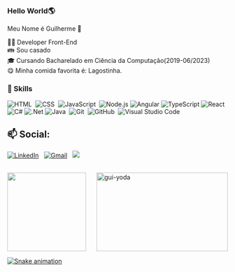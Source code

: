 ### Hello World🌎
Meu Nome é Guilherme 👋





👨‍💻 Developer Front-End</br>
👪 Sou casado</br>
🎓 Cursando Bacharelado em Ciência da Computação(2019-06/2023)</br>
😋 Minha comida favorita é: Lagostinha.</br>



### 🚀 Skills
![HTML](https://img.shields.io/badge/-HTML-05122A?style=flat&logo=HTML5)&nbsp;
![CSS](https://img.shields.io/badge/-CSS-05122A?style=flat&logo=CSS3&logoColor=1572B6)&nbsp;
![JavaScript](https://img.shields.io/badge/-JavaScript-05122A?style=flat&logo=javascript)&nbsp;
![Node.js](https://img.shields.io/badge/-Node.js-333333?style=flat&logo=node.js)
![Angular](https://img.shields.io/badge/-Angular-333333?style=flat&logo=angular)
![TypeScript](https://img.shields.io/badge/-TypeScript-333333?style=flat&logo=typescript)
![React](https://img.shields.io/badge/-React-333333?style=flat&logo=react)
![C#](https://img.shields.io/badge/-C%23%20-05122A?style=flat&logo=c-sharp)
![.Net](https://img.shields.io/badge/-.Net-333333?style=flat&logo=.net)
![Java](https://img.shields.io/badge/-Java-05122A?style=flat&logo=Java&logoColor=FFA518)&nbsp;
![Git](https://img.shields.io/badge/-Git-05122A?style=flat&logo=git)&nbsp;
![GitHub](https://img.shields.io/badge/-GitHub-05122A?style=flat&logo=github)&nbsp;
![Visual Studio Code](https://img.shields.io/badge/-Visual%20Studio%20Code-05122A?style=flat&logo=visual-studio-code&logoColor=007ACC)&nbsp;

## 📫 Social: 
<a href="https://www.linkedin.com/in/guilherme-salazar-a68ab6189/"> <img alt="LinkedIn" src="https://img.shields.io/badge/linkedin%20-%230077B5.svg?&style=flat&logo=linkedin&logoColor=white"/></a> &nbsp;
  <a href="mailto:guilhermesalazarsouza@gmail.com"><img alt="Gmail" src="https://img.shields.io/badge/Gmail-D14836?style=flat&logo=gmail&logoColor=white"></a> &nbsp;
  <a href="https://www.instagram.com/guilhermesallazar/"><img src="https://img.shields.io/badge/-@guilhermesallazar-E4405F?style=flat&logo=Instagram&logoColor=white"/></a> 
  &nbsp;
    <a href="https://api.whatsapp.com/send?phone=5521992115117"><img style= "height:10px" src="https://img.shields.io/badge/WhatsApp-25D366?style=for-the-badge&logo=whatsapp&logoColor=white" target="_blank"/></a> 
  &nbsp;

<!--
is a ✨ _special_ ✨ repository because its `README.md` (this file) appears on your GitHub profile.

Here are some ideas to get you started:

- 🔭 I’m currently working on ...
- 🌱 I’m currently learning ...
- 👯 I’m looking to collaborate on ...
- 🤔 I’m looking for help with ...
- 💬 Ask me about ...
- 📫 How to reach me: ...
- 😄 Pronouns: ...
- ⚡ Fun fact: ...
-->
</br>
 <div>
  <a href="https://github.com/guilhermesalazar">
  <img height="180em" src="https://github-readme-stats.vercel.app/api?username=guilhermesalazar&show_icons=true&theme=dark&include_all_commits=true&count_private=true" />
 <!--<img height="180em" src="https://github-readme-stats.vercel.app/api/top-langs/?username=guilhermesalazar01&layout=compact&langs_count=7&theme=dark"/>--!>
<img align="right" alt="gui-yoda" src="https://media3.giphy.com/media/cb9aF9tDyiRkYbz3BX/giphy.gif?cid=ecf05e47evc0lu76ltt781xp9vbtqzloiolphoq9dak6exx1&rid=giphy.gif&ct=g" height="180" width="300">
</div>


  ![Snake animation](https://github.com/guilhermesalazar01/guilhermesalazar01/blob/output/github-contribution-grid-snake.svg)
